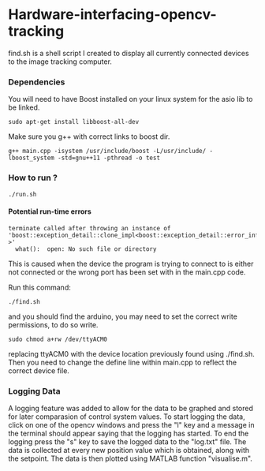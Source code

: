 # Hardware-interfacing-opencv-tracking

find.sh is a shell script I created to display all currently connected devices to the image tracking computer.

### Dependencies 

You will need to have Boost installed on your linux system for the asio lib to be linked.

```
sudo apt-get install libboost-all-dev
```

Make sure you g++ with correct links to boost dir. 

```
g++ main.cpp -isystem /usr/include/boost -L/usr/include/ -lboost_system -std=gnu++11 -pthread -o test
```


### How to run ?

``` 
./run.sh
```



#### Potential run-time errors
```
terminate called after throwing an instance of 'boost::exception_detail::clone_impl<boost::exception_detail::error_info_injector<boost::system::system_error> >'
  what():  open: No such file or directory
```

This is caused when the device the program is trying to connect to is either not connected or the wrong port has been set with in the main.cpp code.

Run this command:
```
./find.sh
```

and you should find the arduino, you may need to set the correct write permissions, to do so write.

```
sudo chmod a+rw /dev/ttyACM0 
```

replacing ttyACM0 with the device location previously found using ./find.sh. Then you need to change the define line within main.cpp to reflect the correct device file. 

### Logging Data
A logging feature was added to allow for the data to be graphed and stored for later comparasion of control system values. To start logging the data, click on one of the opencv windows and press the "l" key and a message in the terminal should appear saying that the logging has started. To end the logging press the "s" key to save the logged data to the "log.txt" file. The data is collected at every new position value which is obtained, along with the setpoint. The data is then plotted using MATLAB function "visualise.m". 